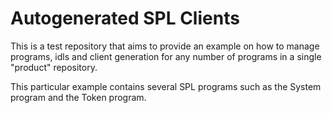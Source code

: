 # Autogenerated SPL Clients

This is a test repository that aims to provide an example on how to manage
programs, idls and client generation for any number of programs in a single
"product" repository.

This particular example contains several SPL programs such as the System program
and the Token program.
